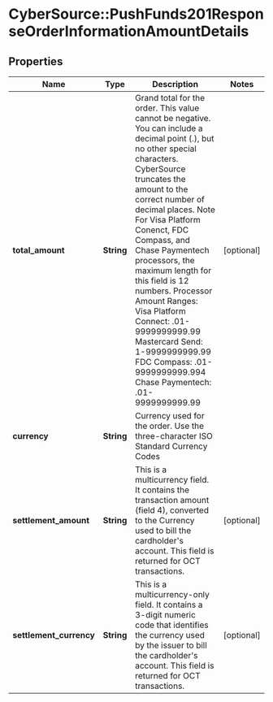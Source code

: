 # CyberSource::PushFunds201ResponseOrderInformationAmountDetails

## Properties
Name | Type | Description | Notes
------------ | ------------- | ------------- | -------------
**total_amount** | **String** | Grand total for the order. This value cannot be negative. You can include a decimal point (.), but no other special characters. CyberSource truncates the amount to the correct number of decimal places.  Note For Visa Platform Conenct, FDC Compass, and Chase Paymentech processors, the maximum length for this field is 12 numbers.  Processor Amount Ranges: Visa Platform Connect: .01-9999999999.99  Mastercard Send: 1-9999999999.99  FDC Compass: .01- 9999999999.994  Chase Paymentech: .01-9999999999.99  | [optional] 
**currency** | **String** | Currency used for the order. Use the three-character ISO Standard Currency Codes  | 
**settlement_amount** | **String** | This is a multicurrency field. It contains the transaction amount (field 4), converted to the Currency used to bill the cardholder&#39;s account. This field is returned for OCT transactions.  | [optional] 
**settlement_currency** | **String** | This is a multicurrency-only field. It contains a 3-digit numeric code that identifies the currency used by the issuer to bill the cardholder&#39;s account. This field is returned for OCT transactions.  | [optional] 


